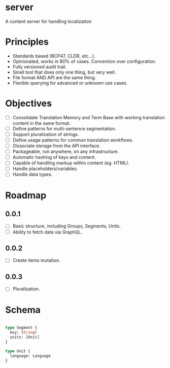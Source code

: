 # server

A content server for handling localization


# Principles

- Standards based (BCP47, CLDR, etc...).
- Opinionated, works in 80% of cases. Convention over configuration.
- Fully versioned audit trail.
- Small tool that does only one thing, but very well.
- File format AND API are the same thing.
- Flexible querying for advanced or unknown use cases.

# Objectives

- [ ] Consolidate Translation Memory and Term Base with working translation content in the same format.
- [ ] Define patterns for multi-sentence segmentation.
- [ ] Support pluralization of strings.
- [ ] Define usage patterns for common translation workflows.
- [ ] Dissociate storage from the API interface.
- [ ] Packageable, run anywhere, on any infrastructure.
- [ ] Automatic hashing of keys and content.
- [ ] Capable of handling markup within content (eg. HTML).
- [ ] Handle placeholders/variables.
- [ ] Handle data types.

# Roadmap

## 0.0.1

- [ ] Basic structure, including Groups, Segments, Units.
- [ ] Ability to fetch data via GraphQL.

## 0.0.2

- [ ] Create items mutation.

## 0.0.3

- [ ] Pluralization.

# Schema

```graphql

type Segment {
  key: String!
  units: [Unit]
}

type Unit {
  language: Language
}

```
